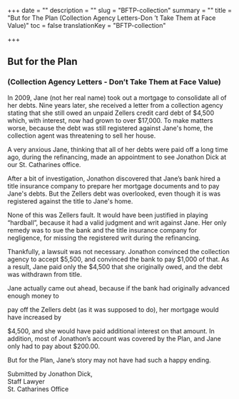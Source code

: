 +++
date = ""
description = ""
slug = "BFTP-collection"
summary = ""
title = "But for The Plan (Collection Agency Letters-Don ’t Take Them at Face Value)"
toc = false
translationKey = "BFTP-collection"

+++
## But for the Plan

### (Collection Agency Letters - Don’t Take Them at Face Value)

In 2009, Jane (not her real name) took out a mortgage to consolidate all of her debts. Nine years later, she received a letter from a collection agency stating that she still owed an unpaid Zellers credit card debt of $4,500 which, with interest, now had grown to over $17,000. To make matters worse, because the debt was still registered against Jane's home, the collection agent was threatening to sell her house.

A very anxious Jane, thinking that all of her debts were paid off a long time ago, during the refinancing, made an appointment to see Jonathon Dick at our St. Catharines office.

After a bit of investigation, Jonathon discovered that Jane’s bank hired a title insurance company to prepare her mortgage documents and to pay Jane's debts. But the Zellers debt was overlooked, even though it is was registered against the title to Jane's home.

None of this was Zellers fault. It would have been justified in playing “hardball”, because it had a valid judgment and writ against Jane. Her only remedy was to sue the bank and the title insurance company for negligence, for missing the registered writ during the refinancing.

Thankfully, a lawsuit was not necessary. Jonathon convinced the collection agency to accept $5,500, and convinced the bank to pay $1,000 of that. As a result, Jane paid only the $4,500 that she originally owed, and the debt was withdrawn from title.

Jane actually came out ahead, because if the bank had originally advanced enough money to

pay off the Zellers debt (as it was supposed to do), her mortgage would have increased by

$4,500, and she would have paid additional interest on that amount. In addition, most of Jonathon’s account was covered by the Plan, and Jane only had to pay about $200.00.

But for the Plan, Jane’s story may not have had such a happy ending.

Submitted by Jonathon Dick,  
Staff Lawyer  
St. Catharines Office